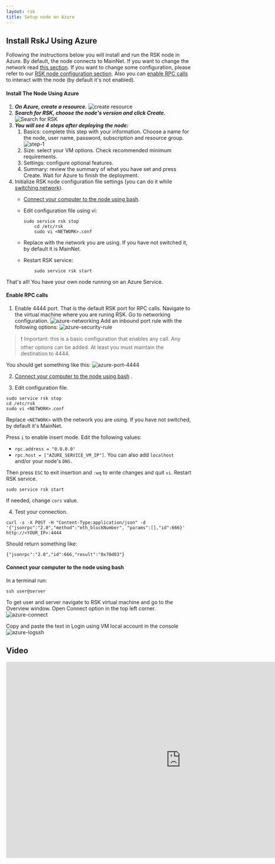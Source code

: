 ```yaml
---
layout: rsk
title: Setup node on Azure
---
```


## Install RskJ Using Azure

Following the instructions below you will install and run the RSK node in Azure. By default, the node connects to MainNet. If you want to change the network read [this section](https://github.com/rsksmart/rskj/wiki/Switching-networks). If you want to change some configuration, please refer to our [RSK node configuration section](https://github.com/rsksmart/rskj/wiki/RSK-node-configuration). Also you can [enable RPC calls](#rpc) to interact with the node (by default it's not enabled).

#### Install The Node Using Azure
1. ***On Azure, create a resource.***
![create resource](https://files.readme.io/b00bff9-azure-create-resource.png)
1. ***Search for RSK, choose the node's version and click Create.***
![Search for RSK](https://files.readme.io/e562a79-azure-search-rsk.png)
1. ***You will see 4 steps after deploying the node:***
    1. Basics: complete this step with your information. Choose a name for the node, user name, password, subscription and resource group.
    ![step-1](https://files.readme.io/e562a79-azure-search-rsk.png)
    1. Size: select your VM options. Check recommended minimum requirements.
    1. Settings: configure optional features.
    1. Summary: review the summary of what you have set and press Create.
Wait for Azure to finish the deployment.
1. Initialize RSK node configuration file settings (you can do it while [switching network](https://github.com/rsksmart/rskj/wiki/install-rskj-using-azure#Switching-networks)).
    * [Connect your computer to the node using bash](#connect).
    * Edit configuration file using vi:
      ```
      sudo service rsk stop
          cd /etc/rsk
          sudo vi <NETWORK>.conf
      ```

    * Replace <NETWORK> with the network you are using. If you have not switched it, by default it is MainNet.
    * Restart RSK service:

      ```
          sudo service rsk start
      ```
  That's all! You have your own node running on an Azure Service.

<span id="rpc"></span>
#### Enable RPC calls
1. Enable 4444 port. That is the default RSK port for RPC calls.
Navigate to the virtual machine where you are runing RSK. Go to networking configuration.
  ![azure-networking](https://files.readme.io/21862c4-azure-networking.png)
Add an inbound port rule with the following options:
![azure-security-rule](https://files.readme.io/2b7a894-azure-security-rule.png)

>:exclamation: Important: this is a basic configuration that enables any call. Any other options can be added. At least you must maintain the destination to 4444.
>
You should get something like this:
![azure-port-4444](https://files.readme.io/07b69a9-azure-port-4444.png)

2. [Connect your computer to the node using bash](#connect) .

3. Edit configuration file.

```
sudo service rsk stop
cd /etc/rsk
sudo vi <NETWORK>.conf
```

Replace ```<NETWORK>``` with the network you are using. If you have not switched, by default it's MainNet.

Press ```i``` to enable insert mode. Edit the following values:

* ```rpc.address = "0.0.0.0"```
* ```rpc.host = ["AZURE_SERVICE_VM_IP"]```. You can also add ```localhost``` and/or your node's ```DNS.```

Then press ```ESC```  to exit insertion and ```:wq``` to write changes and quit ```vi```. Restart RSK service.

```
sudo service rsk start
```
If needed, change ```cors``` value.

4. Test your connection.

```
curl -s -X POST -H "Content-Type:application/json" -d '{"jsonrpc":"2.0","method":"eth_blockNumber", "params":[],"id":666}' http://<YOUR_IP>:4444 
```

Should return something like:

``` 
{"jsonrpc":"2.0","id":666,"result":"0x70d03"} 
```
<span id="connect"></span>
#### Connect your computer to the node using bash

In a terminal run:

```
ssh user@server
```

To get user and server navigate to RSK virtual machine and go to the Overview window. Open Connect option in the top left corner.
![azure-connect](https://files.readme.io/0df82e8-azure-connect.png)

Copy and paste the text in Ḷogin using VM local account in the console 
![azure-logssh](https://files.readme.io/3d09a04-azure-logssh.png)

## Video

<div class="video-container">
  <iframe width="949" height="534" src="https://www.youtube-nocookie.com/embed/0gk10ob5dr4?cc_load_policy=1" frameborder="0" allow="accelerometer; autoplay; encrypted-media; gyroscope; picture-in-picture" allowfullscreen></iframe>
</div>
